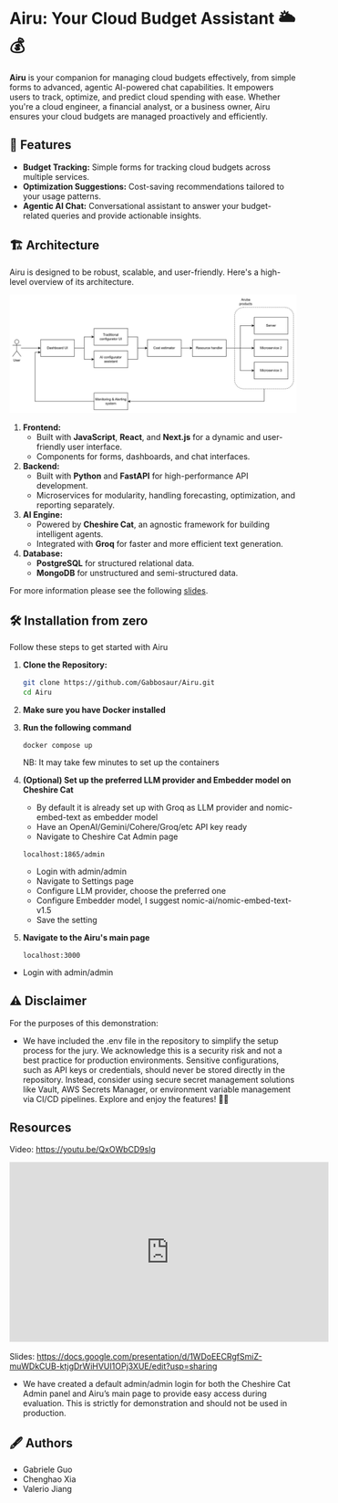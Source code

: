 # Airu: Your Cloud Budget Assistant 🌥️💰  

**Airu** is your companion for managing cloud budgets effectively, from simple forms to advanced, agentic AI-powered chat capabilities. It empowers users to track, optimize, and predict cloud spending with ease. Whether you're a cloud engineer, a financial analyst, or a business owner, Airu ensures your cloud budgets are managed proactively and efficiently.

## 🚀 Features

- **Budget Tracking:** Simple forms for tracking cloud budgets across multiple services.
- **Optimization Suggestions:** Cost-saving recommendations tailored to your usage patterns.
- **Agentic AI Chat:** Conversational assistant to answer your budget-related queries and provide actionable insights.


## 🏗️ Architecture

Airu is designed to be robust, scalable, and user-friendly. Here's a high-level overview of its architecture.

![airu architecture](Airu-architecture.png)

1. **Frontend:**
   - Built with **JavaScript**, **React**, and **Next.js** for a dynamic and user-friendly user interface.
   - Components for forms, dashboards, and chat interfaces.
2. **Backend:**
   - Built with **Python** and **FastAPI** for high-performance API development.
   - Microservices for modularity, handling forecasting, optimization, and reporting separately.
3. **AI Engine:**
   - Powered by **Cheshire Cat**, an agnostic framework for building intelligent agents.
   - Integrated with **Groq** for faster and more efficient text generation.
4. **Database:**
   - **PostgreSQL** for structured relational data.
   - **MongoDB** for unstructured and semi-structured data.

For more information please see the following [slides](https://docs.google.com/presentation/d/1WDoEECRgfSmiZ-muWDkCUB-ktjgDrWiHVUI1OPj3XUE/edit?usp=sharing).


## 🛠️ Installation from zero

Follow these steps to get started with Airu

1. **Clone the Repository:**
   ```bash
   git clone https://github.com/Gabbosaur/Airu.git
   cd Airu
   ```
2. **Make sure you have Docker installed**
3. **Run the following command**
   ```
   docker compose up
   ```
   NB: It may take few minutes to set up the containers

4. **(Optional) Set up the preferred LLM provider and Embedder model on Cheshire Cat**
   - By default it is already set up with Groq as LLM provider and nomic-embed-text as embedder model
   - Have an OpenAI/Gemini/Cohere/Groq/etc API key ready
   - Navigate to Cheshire Cat Admin page
   ```
   localhost:1865/admin
   ```
   - Login with admin/admin
   - Navigate to Settings page
   - Configure LLM provider, choose the preferred one
   - Configure Embedder model, I suggest nomic-ai/nomic-embed-text-v1.5
   - Save the setting


5. **Navigate to the Airu's main page**
   ```
   localhost:3000
   ```
- Login with admin/admin


## ⚠️ Disclaimer
For the purposes of this demonstration:

- We have included the .env file in the repository to simplify the setup process for the jury. We acknowledge this is a security risk and not a best practice for production environments. Sensitive configurations, such as API keys or credentials, should never be stored directly in the repository. Instead, consider using secure secret management solutions like Vault, AWS Secrets Manager, or environment variable management via CI/CD pipelines.
   Explore and enjoy the features! 🐱‍🏍

## Resources

Video: https://youtu.be/QxOWbCD9slg

<iframe width="560" height="315" src="https://www.youtube.com/embed/QxOWbCD9slg?si=BQUzKUeQJKUPN9am" title="YouTube video player" frameborder="0" allow="accelerometer; autoplay; clipboard-write; encrypted-media; gyroscope; picture-in-picture; web-share" referrerpolicy="strict-origin-when-cross-origin" allowfullscreen></iframe>


Slides: https://docs.google.com/presentation/d/1WDoEECRgfSmiZ-muWDkCUB-ktjgDrWiHVUI1OPj3XUE/edit?usp=sharing

- We have created a default admin/admin login for both the Cheshire Cat Admin panel and Airu’s main page to provide easy access during evaluation. This is strictly for demonstration and should not be used in production.
## 🖋️ Authors
- Gabriele Guo
- Chenghao Xia
- Valerio Jiang
